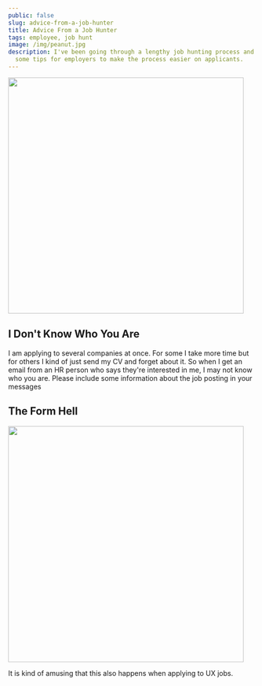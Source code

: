 ```yaml
---
public: false
slug: advice-from-a-job-hunter
title: Advice From a Job Hunter
tags: employee, job hunt
image: /img/peanut.jpg
description: I've been going through a lengthy job hunting process and here are
  some tips for employers to make the process easier on applicants.
---
```

<a href="https://sweatpantsandcoffee.com/wp-content/uploads/2018/09/Job-Meme-17-600x600.jpg" noreferrer nofollow target="_blank"><img style="width: 30rem; max-width: 100%" src="https://sweatpantsandcoffee.com/wp-content/uploads/2018/09/Job-Meme-17-600x600.jpg"></a>


## I Don't Know Who You Are

I am applying to several companies at once. For some I take more time but for others I kind of just send my CV and forget about it. So when I get an email from an HR person who says they're interested in me, I may not know who you are. Please include some information about the job posting in your messages

## The Form Hell

<img style="width: 30rem; max-width: 100%" src="https://tolerosolutions.com/wp-content/uploads/2016/06/office-space-job-application-meme.jpg">

It is kind of amusing that this also happens when applying to UX jobs. 